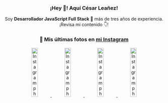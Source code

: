 <div align="center">

<h3>¡Hey 👋! Aquí César Leañez!</h3>

<p>Soy <strong>Desarrollador JavaScript Full Stack 🚀</strong> más de tres años de experiencia.<br />¡Revisa mi contenido 👇!</p>

### 📸 Mis últimas fotos en [mi Instagram](https://instagram.com/cesarsoftware.dev)


<a href='https://instagram.com/p/DFqSLZVvq_X' target='_blank'>
  <img width='20%' src='https://instagram.fcmn2-1.fna.fbcdn.net/v/t51.2885-15/476357202_17905198818097059_4614661586281507924_n.jpg?stp=dst-jpg_e35_tt6&efg=eyJ2ZW5jb2RlX3RhZyI6ImltYWdlX3VybGdlbi41NDB4NTQwLnNkci5mNzU3NjEuZGVmYXVsdF9pbWFnZSJ9&_nc_ht=instagram.fcmn2-1.fna.fbcdn.net&_nc_cat=103&_nc_oc=Q6cZ2AFq_6QEMJ6KtqmruyPZPF3s4kjybd57uUc6lxLJl5LzC3YpA_KTsAkHw89sxrJIaJ8&_nc_ohc=q1G-Fkkyqk0Q7kNvgHP2ykq&_nc_gid=a51effac92b743a9b2e7380dd4e6a6e7&edm=ACWDqb8BAAAA&ccb=7-5&ig_cache_key=MzU2MDczODQwMzM0OTYwNjM1OQ%3D%3D.3-ccb7-5&oh=00_AYCXbBKysPMRlPXDpDBLblnCc0yAPMlrrjUESiY-hzkerw&oe=67B99394&_nc_sid=ee9879' alt='Instagram photo' />
</a>
<a href='https://instagram.com/p/DFdJPrDuzMv' target='_blank'>
  <img width='20%' src='https://instagram.fcmn3-1.fna.fbcdn.net/v/t51.2885-15/475207517_950476567055275_8698114736264060037_n.jpg?stp=dst-jpg_e15_tt6&efg=eyJ2ZW5jb2RlX3RhZyI6ImltYWdlX3VybGdlbi42NDB4MTE1Mi5zZHIuZjcxODc4LmRlZmF1bHRfY292ZXJfZnJhbWUifQ&_nc_ht=instagram.fcmn3-1.fna.fbcdn.net&_nc_cat=107&_nc_oc=Q6cZ2AFq_6QEMJ6KtqmruyPZPF3s4kjybd57uUc6lxLJl5LzC3YpA_KTsAkHw89sxrJIaJ8&_nc_ohc=z-2Z01mf59IQ7kNvgE5A0lz&_nc_gid=a51effac92b743a9b2e7380dd4e6a6e7&edm=ACWDqb8BAAAA&ccb=7-5&ig_cache_key=MzU1NzAzOTk0MDEzNjgwOTI2Mw%3D%3D.3-ccb7-5&oh=00_AYD4Q1XLWqThX9VZ3cwHklS_u94naIVOIddbWCLH_xri9g&oe=67B9BC20&_nc_sid=ee9879' alt='Instagram photo' />
</a>
<a href='https://instagram.com/p/DFLXpz8MKaJ' target='_blank'>
  <img width='20%' src='https://instagram.fcmn2-1.fna.fbcdn.net/v/t51.2885-15/474605525_17903800620097059_7443782442342599046_n.jpg?stp=dst-jpg_e35_tt6&efg=eyJ2ZW5jb2RlX3RhZyI6ImltYWdlX3VybGdlbi4yMTYweDEyMTUuc2RyLmY3NTc2MS5kZWZhdWx0X2ltYWdlIn0&_nc_ht=instagram.fcmn2-1.fna.fbcdn.net&_nc_cat=103&_nc_oc=Q6cZ2AFq_6QEMJ6KtqmruyPZPF3s4kjybd57uUc6lxLJl5LzC3YpA_KTsAkHw89sxrJIaJ8&_nc_ohc=zWX-cjjgCXwQ7kNvgHrp9F6&_nc_gid=a51effac92b743a9b2e7380dd4e6a6e7&edm=ACWDqb8BAAAA&ccb=7-5&ig_cache_key=MzU1MjAzNjc0ODU2MjM3NjQxNA%3D%3D.3-ccb7-5&oh=00_AYAEfLj0xGqcqjSDcPpLgAXGq_umlamaajAxIA5EsX6dvA&oe=67B99FD2&_nc_sid=ee9879' alt='Instagram photo' />
</a>
<a href='https://instagram.com/p/DFLWrCsON2t' target='_blank'>
  <img width='20%' src='https://instagram.fcmn2-1.fna.fbcdn.net/v/t51.2885-15/474982327_17903800146097059_7884426516276074469_n.jpg?stp=dst-jpg_e15_tt6&efg=eyJ2ZW5jb2RlX3RhZyI6ImltYWdlX3VybGdlbi4xOTIweDEwODAuc2RyLmY3NTc2MS5kZWZhdWx0X2NvdmVyX2ZyYW1lIn0&_nc_ht=instagram.fcmn2-1.fna.fbcdn.net&_nc_cat=103&_nc_oc=Q6cZ2AFq_6QEMJ6KtqmruyPZPF3s4kjybd57uUc6lxLJl5LzC3YpA_KTsAkHw89sxrJIaJ8&_nc_ohc=KhVqgzbILj0Q7kNvgGT-3dl&_nc_gid=a51effac92b743a9b2e7380dd4e6a6e7&edm=ACWDqb8BAAAA&ccb=7-5&ig_cache_key=MzU1MjAzMjQ0NTk2MTkxOTkxNw%3D%3D.3-ccb7-5&oh=00_AYBYiEsmhF8e-3G4RyMKTquVUwXcUuKfnRlSJyVAzEt6Vw&oe=67B9A3BA&_nc_sid=ee9879' alt='Instagram photo' />
</a>

</div>
